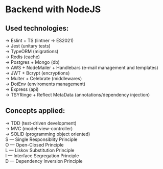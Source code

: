 # Backend with NodeJS

## Used technologies:
-> Eslint + TS (lintner -> ES2021) </br>
-> Jest (unitary tests) </br>
-> TypeORM (migrations) </br>
-> Redis (cache) </br>
-> Postgres + Mongo (db) </br>
-> AWS + NodeMailer + Handlebars (e-mail management and templates) </br>
-> JWT + Bcrypt (encryptions) </br>
-> Multer + Celebrate (middlewares) </br>
-> DotEnv (enviroments management) </br>
-> Express (api) </br>
-> TSYRinge + Reflect MetaData (annotations/dependency injection) </br>


## Concepts applied:
-> TDD (test-driven development) </br>
-> MVC (model-view-controller) </br>
-> SOLID (programming object oriented) </br>
  S — Single Responsiblity Principle </br>
  O — Open-Closed Principle </br>
  L — Liskov Substitution Principle </br>
  I — Interface Segregation Principle </br>
  D — Dependency Inversion Principle </br>

